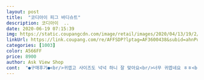 ```yaml
---
layout: post 
title:  "코디아이 피그 바디슈트" 
description: 코디아이  ..
date: 2020-06-19 07:15:39 
img: https://static.coupangcdn.com/image/retail/images/2020/04/13/19/2/18c31fc9-e2c4-4f1a-bb9c-d092cb665125.jpg 
linkUrl: https://link.coupang.com/re/AFFSDP?lptag=AF3600438&subid=ahnPublicAsk&pageKey=1491323831&itemId=2560141788&vendorItemId=70552636255&traceid=V0-113-30815b799ba95e0a 
categories: [1003] 
color: A566FF 
price: 8900 
author: Ask View Shop 
cont:  "●구매후기●<br/>귀엽고 사이즈도 넉넉 하니 잘 맞아요<br/>너무 귀엽네요 ㅎㅎ<br/>두께는 아주 얇진 않고 적당하구요<br/>못사다가 이젠 필요하다 싶어 사이즈 있을때 언능 구매했네요 :)<br/>배송은 와우 배송이라 새벽도착이었고<br/>색상은 화면과 동일합니다.<br/><br/>언능 세탁해서 오늘 아침 입혔네요!<br/>엄청귀엽구 소재얇아서시원하구 세탁해두 틀어짐없이 아주좋네요<br/>요즘 딱 입히기 좋아요.<br/><br/>잘 입을께용<br/>장바구니 담아놓고 살라고 하면 80사이즈 품절되곤해서<br/>제 아이는 62센치에 7키로구요.<br/> 딱 맞아요 ㅎ 감안해서 입히세요<br/>" 
---
```

